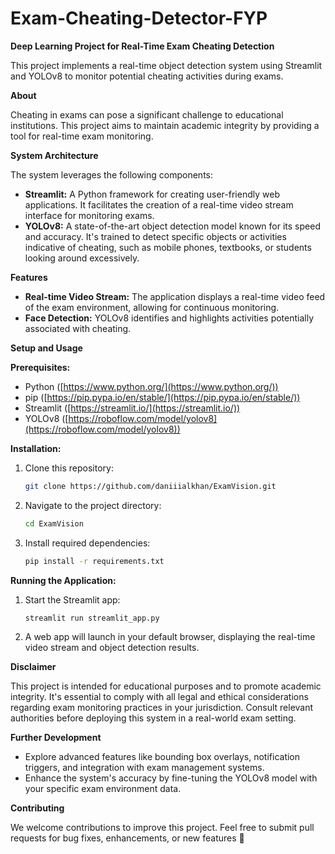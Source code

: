 # Exam-Cheating-Detector-FYP

**Deep Learning Project for Real-Time Exam Cheating Detection**

This project implements a real-time object detection system using Streamlit and YOLOv8 to monitor potential cheating activities during exams.

**About**

Cheating in exams can pose a significant challenge to educational institutions. This project aims to maintain academic integrity by providing a tool for real-time exam monitoring.

**System Architecture**

The system leverages the following components:

- **Streamlit:** A Python framework for creating user-friendly web applications. It facilitates the creation of a real-time video stream interface for monitoring exams.
- **YOLOv8:** A state-of-the-art object detection model known for its speed and accuracy. It's trained to detect specific objects or activities indicative of cheating, such as mobile phones, textbooks, or students looking around excessively.

**Features**

- **Real-time Video Stream:** The application displays a real-time video feed of the exam environment, allowing for continuous monitoring.
- **Face Detection:** YOLOv8 identifies and highlights activities potentially associated with cheating.

**Setup and Usage**

**Prerequisites:**

- Python ([https://www.python.org/](https://www.python.org/))
- pip ([https://pip.pypa.io/en/stable/](https://pip.pypa.io/en/stable/))
- Streamlit ([https://streamlit.io/](https://streamlit.io/))
- YOLOv8 ([https://roboflow.com/model/yolov8](https://roboflow.com/model/yolov8)) 

**Installation:**

1. Clone this repository:

   ```bash
   git clone https://github.com/daniiialkhan/ExamVision.git
   ```

2. Navigate to the project directory:

   ```bash
   cd ExamVision
   ```

3. Install required dependencies:

   ```bash
   pip install -r requirements.txt
   ```

**Running the Application:**

1. Start the Streamlit app:

   ```bash
   streamlit run streamlit_app.py
   ```

2. A web app will launch in your default browser, displaying the real-time video stream and object detection results.

**Disclaimer**

This project is intended for educational purposes and to promote academic integrity. It's essential to comply with all legal and ethical considerations regarding exam monitoring practices in your jurisdiction. Consult relevant authorities before deploying this system in a real-world exam setting.

**Further Development**

- Explore advanced features like bounding box overlays, notification triggers, and integration with exam management systems.
- Enhance the system's accuracy by fine-tuning the YOLOv8 model with your specific exam environment data.

**Contributing**

We welcome contributions to improve this project. Feel free to submit pull requests for bug fixes, enhancements, or new features 🌟 

